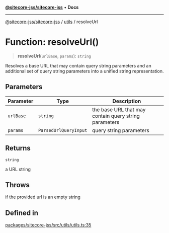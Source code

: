 [**@sitecore-jss/sitecore-jss**](../../README.md) • **Docs**

***

[@sitecore-jss/sitecore-jss](../../README.md) / [utils](../README.md) / resolveUrl

# Function: resolveUrl()

> **resolveUrl**(`urlBase`, `params`): `string`

Resolves a base URL that may contain query string parameters and an additional set of query
string parameters into a unified string representation.

## Parameters

| Parameter | Type | Description |
| ------ | ------ | ------ |
| `urlBase` | `string` | the base URL that may contain query string parameters |
| `params` | `ParsedUrlQueryInput` | query string parameters |

## Returns

`string`

a URL string

## Throws

if the provided url is an empty string

## Defined in

[packages/sitecore-jss/src/utils/utils.ts:35](https://github.com/Sitecore/jss/blob/094c55edd597950938d3fb9f5f2129848bc3c7cb/packages/sitecore-jss/src/utils/utils.ts#L35)
